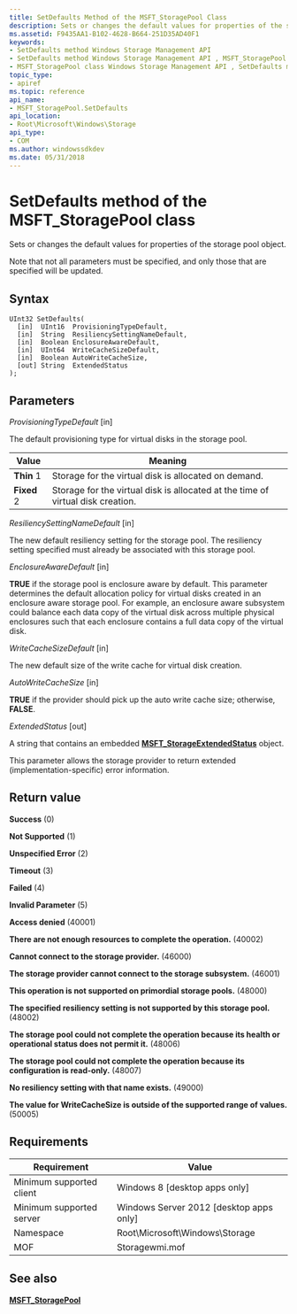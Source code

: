 ```yaml
---
title: SetDefaults Method of the MSFT_StoragePool Class
description: Sets or changes the default values for properties of the storage pool object.
ms.assetid: F9435AA1-B102-4628-B664-251D35AD40F1
keywords:
- SetDefaults method Windows Storage Management API
- SetDefaults method Windows Storage Management API , MSFT_StoragePool class
- MSFT_StoragePool class Windows Storage Management API , SetDefaults method
topic_type:
- apiref
ms.topic: reference
api_name:
- MSFT_StoragePool.SetDefaults
api_location:
- Root\Microsoft\Windows\Storage
api_type:
- COM
ms.author: windowssdkdev
ms.date: 05/31/2018
---
```


# SetDefaults method of the MSFT\_StoragePool class

Sets or changes the default values for properties of the storage pool object.

Note that not all parameters must be specified, and only those that are specified will be updated.

## Syntax


```mof
UInt32 SetDefaults(
  [in]  UInt16  ProvisioningTypeDefault,
  [in]  String  ResiliencySettingNameDefault,
  [in]  Boolean EnclosureAwareDefault,
  [in]  UInt64  WriteCacheSizeDefault,
  [in]  Boolean AutoWriteCacheSize,
  [out] String  ExtendedStatus
);
```



## Parameters

 

*ProvisioningTypeDefault* \[in\]
 

The default provisioning type for virtual disks in the storage pool.



| Value                                                                                                                                                                                                               | Meaning                                                                                    |
|---------------------------------------------------------------------------------------------------------------------------------------------------------------------------------------------------------------------|--------------------------------------------------------------------------------------------|
|  **Thin** 1      | Storage for the virtual disk is allocated on demand.                            |
|  **Fixed** 2  | Storage for the virtual disk is allocated at the time of virtual disk creation. |



 

 

*ResiliencySettingNameDefault* \[in\]
 

The new default resiliency setting for the storage pool. The resiliency setting specified must already be associated with this storage pool.

 

*EnclosureAwareDefault* \[in\]
 

**TRUE** if the storage pool is enclosure aware by default. This parameter determines the default allocation policy for virtual disks created in an enclosure aware storage pool. For example, an enclosure aware subsystem could balance each data copy of the virtual disk across multiple physical enclosures such that each enclosure contains a full data copy of the virtual disk.

 

*WriteCacheSizeDefault* \[in\]
 

The new default size of the write cache for virtual disk creation.

 

*AutoWriteCacheSize* \[in\]
 

**TRUE** if the provider should pick up the auto write cache size; otherwise, **FALSE**.

 

*ExtendedStatus* \[out\]
 

A string that contains an embedded [**MSFT\_StorageExtendedStatus**](msft-storageextendedstatus.md) object.

This parameter allows the storage provider to return extended (implementation-specific) error information.

 

## Return value

 

**Success** (0)
 

**Not Supported** (1)
 

**Unspecified Error** (2)
 

**Timeout** (3)
 

**Failed** (4)
 

**Invalid Parameter** (5)
 

**Access denied** (40001)
 

**There are not enough resources to complete the operation.** (40002)
 

**Cannot connect to the storage provider.** (46000)
 

**The storage provider cannot connect to the storage subsystem.** (46001)
 

**This operation is not supported on primordial storage pools.** (48000)
 

**The specified resiliency setting is not supported by this storage pool.** (48002)
 

**The storage pool could not complete the operation because its health or operational status does not permit it.** (48006)
 

**The storage pool could not complete the operation because its configuration is read-only.** (48007)
 

**No resiliency setting with that name exists.** (49000)
 

**The value for WriteCacheSize is outside of the supported range of values.** (50005)
 

## Requirements



| Requirement | Value |
|-------------------------------------|-------------------------------------------------------------------------------------------|
| Minimum supported client | Windows 8 \[desktop apps only\]                                                |
| Minimum supported server | Windows Server 2012 \[desktop apps only\]                                      |
| Namespace                | Root\\Microsoft\\Windows\\Storage                                              |
| MOF                      |  Storagewmi.mof  |



## See also

 

[**MSFT\_StoragePool**](msft-storagepool.md)
 

 

 





